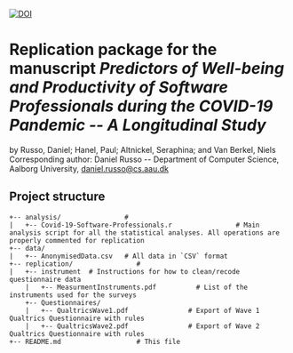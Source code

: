 [![DOI](https://zenodo.org/badge/DOI/10.5281/zenodo.3959131.svg)](https://doi.org/10.5281/zenodo.3959131)

# Replication package for the manuscript *Predictors of Well-being and Productivity of Software Professionals during the COVID-19 Pandemic -- A Longitudinal Study*
by Russo, Daniel; Hanel, Paul;  Altnickel, Seraphina; and Van Berkel, Niels
Corresponding author: Daniel Russo -- Department of Computer Science, Aalborg University, daniel.russo@cs.aau.dk

## Project structure

```
+-- analysis/                # 
|   +-- Covid-19-Software-Professionals.r                # Main analysis script for all the statistical analyses. All operations are properly commented for replication
+-- data/
|   +-- AnonymisedData.csv   # All data in `CSV` format
+-- replication/                # 
|   +-- instrument  # Instructions for how to clean/recode questionnaire data
    |   +-- MeasurmentInstruments.pdf          # List of the instruments used for the surveys
    +-- Questionnaires/
    |   +-- QualtricsWave1.pdf               # Export of Wave 1 Qualtrics Questionnaire with rules
    |   +-- QualtricsWave2.pdf               # Export of Wave 2 Qualtrics Questionnaire with rules
+-- README.md                   # This file

```


